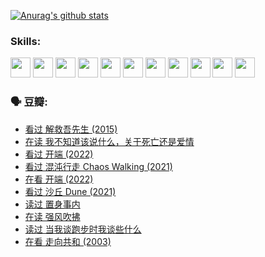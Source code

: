 
[![Anurag's github stats](https://github-readme-stats.vercel.app/api?username=w940853815)](https://github.com/anuraghazra/github-readme-stats)

### Skills:

<code><img height="32" src="https://cdn.jsdelivr.net/npm/simple-icons@v5/icons/python.svg"></code>
<code><img height="32" src="https://cdn.jsdelivr.net/npm/simple-icons@v5/icons/javascript.svg"></code>
<code><img height="32" src="https://cdn.jsdelivr.net/npm/simple-icons@v5/icons/django.svg"></code>
<code><img height="32" src="https://cdn.jsdelivr.net/npm/simple-icons@v5/icons/flask.svg"></code>
<code><img height="32" src="https://cdn.jsdelivr.net/npm/simple-icons@v5/icons/vuetify.svg"></code>
<code><img height="32" src="https://cdn.jsdelivr.net/npm/simple-icons@v5/icons/git.svg"></code>
<code><img height="32" src="https://cdn.jsdelivr.net/npm/simple-icons@v5/icons/docker.svg"></code>
<code><img height="32" src="https://cdn.jsdelivr.net/npm/simple-icons@v5/icons/postgresql.svg"></code>
<code><img height="32" src="https://cdn.jsdelivr.net/npm/simple-icons@v5/icons/elasticsearch.svg"></code>
<code><img height="32" src="https://cdn.jsdelivr.net/npm/simple-icons@v5/icons/macos.svg"></code>
<code><img height="32" src="https://cdn.jsdelivr.net/npm/simple-icons@v5/icons/linux.svg"></code>

### 🗣 豆瓣:

<!-- DOUBAN-ACTIVITIES:START -->
- [看过 解救吾先生‎ (2015)](https://www.douban.com/people/136069238/status/3744047085/?_i=43782618)
- [在读 我不知道该说什么，关于死亡还是爱情](https://www.douban.com/people/136069238/status/3742672820/?_i=43782618)
- [看过 开端‎ (2022)](https://www.douban.com/people/136069238/status/3737530861/?_i=43782618)
- [看过 混沌行走 Chaos Walking‎ (2021)](https://www.douban.com/people/136069238/status/3734828206/?_i=43782618)
- [在看 开端‎ (2022)](https://www.douban.com/people/136069238/status/3733533297/?_i=43782618)
- [看过 沙丘 Dune‎ (2021)](https://www.douban.com/people/136069238/status/3726869471/?_i=43782618)
- [读过 置身事内](https://www.douban.com/people/136069238/status/3726223867/?_i=43782618)
- [在读 强风吹拂](https://www.douban.com/people/136069238/status/3725395475/?_i=43782618)
- [读过 当我谈跑步时我谈些什么](https://www.douban.com/people/136069238/status/3715422296/?_i=43782618)
- [在看 走向共和‎ (2003)](https://www.douban.com/people/136069238/status/3711470443/?_i=43782618)
<!-- DOUBAN-ACTIVITIES:END -->
<!--
**w940853815/w940853815** is a ✨ _special_ ✨ repository because its `README.md` (this file) appears on your GitHub profile.

Here are some ideas to get you started:

- 🔭 I’m currently working on ...
- 🌱 I’m currently learning ...
- 👯 I’m looking to collaborate on ...
- 🤔 I’m looking for help with ...
- 💬 Ask me about ...
- 📫 How to reach me: ...
- 😄 Pronouns: ...
- ⚡ Fun fact: ...
-->
